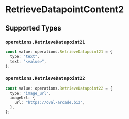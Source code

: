 # RetrieveDatapointContent2


## Supported Types

### `operations.RetrieveDatapoint21`

```typescript
const value: operations.RetrieveDatapoint21 = {
  type: "text",
  text: "<value>",
};
```

### `operations.RetrieveDatapoint22`

```typescript
const value: operations.RetrieveDatapoint22 = {
  type: "image_url",
  imageUrl: {
    url: "https://oval-arcade.biz",
  },
};
```

